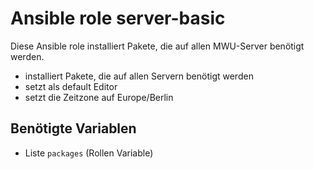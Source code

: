 # Ansible role server-basic

Diese Ansible role installiert Pakete, die auf allen MWU-Server benötigt werden.

- installiert Pakete, die auf allen Servern benötigt werden
- setzt als default Editor
- setzt die Zeitzone auf Europe/Berlin

## Benötigte Variablen

- Liste `packages` (Rollen Variable)
